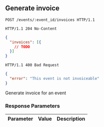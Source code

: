 ## Generate invoice

```http
POST /events/:event_id/invoices HTTP/1.1
```

```http
HTTP/1.1 204 No-Content
```

```json
{
  "invoices": [{
    // TODO
  }]
}
```

```http
HTTP/1.1 400 Bad Request
```

```json
{
  "error": "This event is not invoiceable"
}
```

Generate invoice for an event

### Response Parameters

Parameter                     |  Value          | Description
----------------------------- | -------------   | ----------
